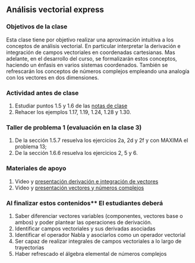 ## Análisis vectorial express
### Objetivos de la clase
   Esta clase tiene por objetivo realizar una aproximación intuitiva a los conceptos de análisis vectorial. En particular interpretar la derivación e integración de campos vectoriales en coordenadas cartesianas. Mas adelante, en el desarrollo del curso, se formalizarán estos conceptos, haciendo un énfasis en varios sistemas coordenados. También se refrescarán los conceptos de números complejos empleando una analogía con los vectores en dos dimensiones.

### Actividad antes de clase
   1. Estudiar puntos 1.5 y 1.6 de las [notas de clase](https://github.com/nunezluis/MisCursos/blob/main/MisMateriales/LibrosCapitulos/VolumenUNOshort.pdf)
   2. Rehacer los ejemplos 1.17, 1.19, 1.24, 1.28 y 1.30.

### Taller de problema 1 (evaluación en la clase 3)
   1. De la sección 1.5.7 resuelva los ejercicios 2a, 2d y 2f y con MAXIMA el problema 13;
   2. De la sección 1.6.6 resuelva los ejercicios 2, 5 y 6.

### Materiales de apoyo
   1. Video y [presentación derivación e integración de vectores](https://github.com/nunezluis/MisCursos/blob/main/MisMateriales/Presentaciones/1_5DerIntVectores.pdf)
   2. Video y [presentación vectores y números complejos](https://github.com/nunezluis/MisCursos/blob/main/MisMateriales/Presentaciones/1_6VectoresComplejos.pdf)

### Al finalizar estos contenidos** El estudiantes deberá
   1. Saber diferenciar vectores variables (componentes, vectores base o ambos) y poder plantear las operaciones de derivación.
   2. Identificar campos vectoriales y sus derivadas asociadas
   3. Identificar el operador Nabla y asociarlos como un operador vectorial
   4. Ser capaz de realizar integrales de campos vectoriales a lo largo de trayectorias
   5. Haber refrescado el álgebra elemental de números complejos
